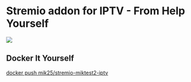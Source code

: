 # Stremio addon for IPTV - From Help Yourself

<a href="https://deploy.cyclic.sh/mik25/bitsearch-1">
    <img src="https://deploy.cyclic.sh/button.svg" />
</a>


## Docker It Yourself
[docker push mik25/stremio-miktest2-iptv](https://hub.docker.com/repository/docker/mik25/stremio-miktest2-iptv)
